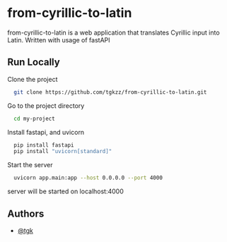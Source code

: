 
# from-cyrillic-to-latin

from-cyrillic-to-latin is a web application that translates Cyrillic input into Latin. Written with usage of fastAPI


## Run Locally

Clone the project

```bash
  git clone https://github.com/tgkzz/from-cyrillic-to-latin.git
```

Go to the project directory

```bash
  cd my-project
```

Install fastapi, and uvicorn

```bash
  pip install fastapi
  pip install "uvicorn[standard]"
```

Start the server

```bash
  uvicorn app.main:app --host 0.0.0.0 --port 4000
```

server will be started on localhost:4000


## Authors

- [@tgk](https://osu.ppy.sh/users/29526402)

